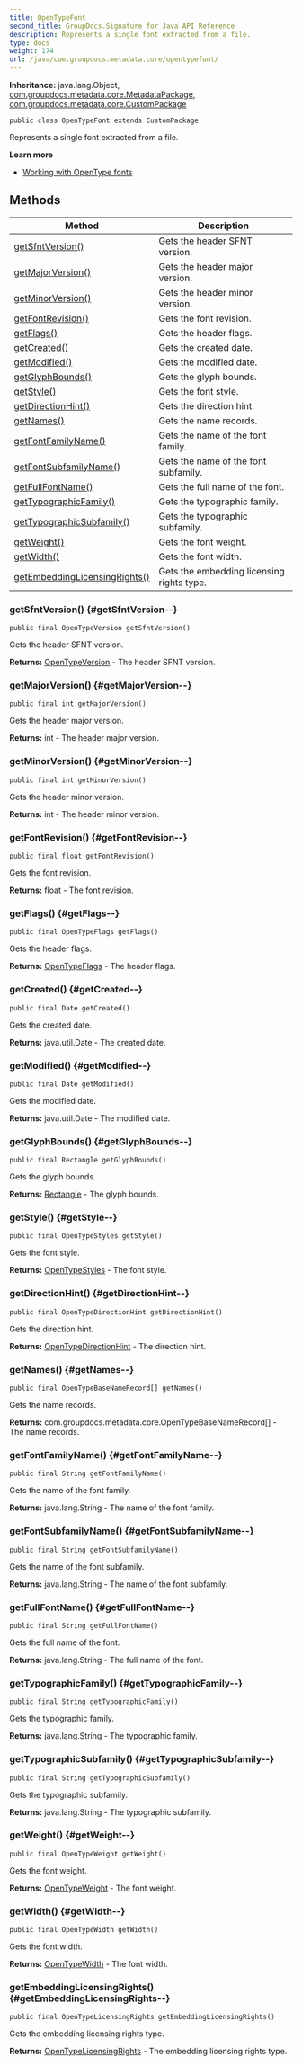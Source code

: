 ```yaml
---
title: OpenTypeFont
second_title: GroupDocs.Signature for Java API Reference
description: Represents a single font extracted from a file.
type: docs
weight: 174
url: /java/com.groupdocs.metadata.core/opentypefont/
---
```

**Inheritance:**
java.lang.Object, [com.groupdocs.metadata.core.MetadataPackage](../../com.groupdocs.metadata.core/metadatapackage), [com.groupdocs.metadata.core.CustomPackage](../../com.groupdocs.metadata.core/custompackage)
```
public class OpenTypeFont extends CustomPackage
```

Represents a single font extracted from a file.

**Learn more**

 *  [Working with OpenType fonts][]


[Working with OpenType fonts]: https://docs.groupdocs.com/display/metadatajava/Working+with+OpenType+fonts
## Methods

| Method | Description |
| --- | --- |
| [getSfntVersion()](#getSfntVersion--) | Gets the header SFNT version. |
| [getMajorVersion()](#getMajorVersion--) | Gets the header major version. |
| [getMinorVersion()](#getMinorVersion--) | Gets the header minor version. |
| [getFontRevision()](#getFontRevision--) | Gets the font revision. |
| [getFlags()](#getFlags--) | Gets the header flags. |
| [getCreated()](#getCreated--) | Gets the created date. |
| [getModified()](#getModified--) | Gets the modified date. |
| [getGlyphBounds()](#getGlyphBounds--) | Gets the glyph bounds. |
| [getStyle()](#getStyle--) | Gets the font style. |
| [getDirectionHint()](#getDirectionHint--) | Gets the direction hint. |
| [getNames()](#getNames--) | Gets the name records. |
| [getFontFamilyName()](#getFontFamilyName--) | Gets the name of the font family. |
| [getFontSubfamilyName()](#getFontSubfamilyName--) | Gets the name of the font subfamily. |
| [getFullFontName()](#getFullFontName--) | Gets the full name of the font. |
| [getTypographicFamily()](#getTypographicFamily--) | Gets the typographic family. |
| [getTypographicSubfamily()](#getTypographicSubfamily--) | Gets the typographic subfamily. |
| [getWeight()](#getWeight--) | Gets the font weight. |
| [getWidth()](#getWidth--) | Gets the font width. |
| [getEmbeddingLicensingRights()](#getEmbeddingLicensingRights--) | Gets the embedding licensing rights type. |
### getSfntVersion() {#getSfntVersion--}
```
public final OpenTypeVersion getSfntVersion()
```


Gets the header SFNT version.

**Returns:**
[OpenTypeVersion](../../com.groupdocs.metadata.core/opentypeversion) - The header SFNT version.
### getMajorVersion() {#getMajorVersion--}
```
public final int getMajorVersion()
```


Gets the header major version.

**Returns:**
int - The header major version.
### getMinorVersion() {#getMinorVersion--}
```
public final int getMinorVersion()
```


Gets the header minor version.

**Returns:**
int - The header minor version.
### getFontRevision() {#getFontRevision--}
```
public final float getFontRevision()
```


Gets the font revision.

**Returns:**
float - The font revision.
### getFlags() {#getFlags--}
```
public final OpenTypeFlags getFlags()
```


Gets the header flags.

**Returns:**
[OpenTypeFlags](../../com.groupdocs.metadata.core/opentypeflags) - The header flags.
### getCreated() {#getCreated--}
```
public final Date getCreated()
```


Gets the created date.

**Returns:**
java.util.Date - The created date.
### getModified() {#getModified--}
```
public final Date getModified()
```


Gets the modified date.

**Returns:**
java.util.Date - The modified date.
### getGlyphBounds() {#getGlyphBounds--}
```
public final Rectangle getGlyphBounds()
```


Gets the glyph bounds.

**Returns:**
[Rectangle](../../com.groupdocs.metadata.core/rectangle) - The glyph bounds.
### getStyle() {#getStyle--}
```
public final OpenTypeStyles getStyle()
```


Gets the font style.

**Returns:**
[OpenTypeStyles](../../com.groupdocs.metadata.core/opentypestyles) - The font style.
### getDirectionHint() {#getDirectionHint--}
```
public final OpenTypeDirectionHint getDirectionHint()
```


Gets the direction hint.

**Returns:**
[OpenTypeDirectionHint](../../com.groupdocs.metadata.core/opentypedirectionhint) - The direction hint.
### getNames() {#getNames--}
```
public final OpenTypeBaseNameRecord[] getNames()
```


Gets the name records.

**Returns:**
com.groupdocs.metadata.core.OpenTypeBaseNameRecord[] - The name records.
### getFontFamilyName() {#getFontFamilyName--}
```
public final String getFontFamilyName()
```


Gets the name of the font family.

**Returns:**
java.lang.String - The name of the font family.
### getFontSubfamilyName() {#getFontSubfamilyName--}
```
public final String getFontSubfamilyName()
```


Gets the name of the font subfamily.

**Returns:**
java.lang.String - The name of the font subfamily.
### getFullFontName() {#getFullFontName--}
```
public final String getFullFontName()
```


Gets the full name of the font.

**Returns:**
java.lang.String - The full name of the font.
### getTypographicFamily() {#getTypographicFamily--}
```
public final String getTypographicFamily()
```


Gets the typographic family.

**Returns:**
java.lang.String - The typographic family.
### getTypographicSubfamily() {#getTypographicSubfamily--}
```
public final String getTypographicSubfamily()
```


Gets the typographic subfamily.

**Returns:**
java.lang.String - The typographic subfamily.
### getWeight() {#getWeight--}
```
public final OpenTypeWeight getWeight()
```


Gets the font weight.

**Returns:**
[OpenTypeWeight](../../com.groupdocs.metadata.core/opentypeweight) - The font weight.
### getWidth() {#getWidth--}
```
public final OpenTypeWidth getWidth()
```


Gets the font width.

**Returns:**
[OpenTypeWidth](../../com.groupdocs.metadata.core/opentypewidth) - The font width.
### getEmbeddingLicensingRights() {#getEmbeddingLicensingRights--}
```
public final OpenTypeLicensingRights getEmbeddingLicensingRights()
```


Gets the embedding licensing rights type.

**Returns:**
[OpenTypeLicensingRights](../../com.groupdocs.metadata.core/opentypelicensingrights) - The embedding licensing rights type.
